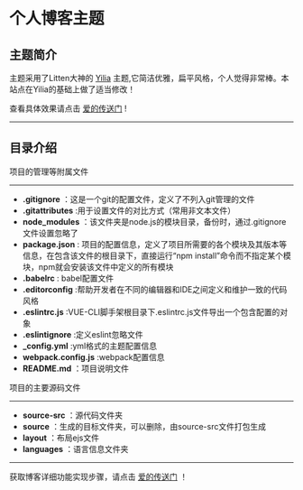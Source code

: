 # 个人博客主题

## 主题简介

主题采用了Litten大神的 [Yilia](https://github.com/litten/hexo-theme-yilia"爱的传送门") 主题,它简洁优雅，扁平风格，个人觉得非常棒。本站点在Yilia的基础上做了适当修改！

查看具体效果请点击 [爱的传送门](http://nundy.cn/"爱的传送门") !

---

## 目录介绍

项目的管理等附属文件

---

+ **.gitignore**  ：这是一个git的配置文件，定义了不列入git管理的文件
+ **.gitattributes**  :用于设置文件的对比方式（常用非文本文件）
+ **node_modules**  ：该文件夹是node.js的模块目录，备份时，通过.gitignore文件设置忽略了
+ **package.json**  : 项目的配置信息，定义了项目所需要的各个模块及其版本等信息，在包含该文件的根目录下，直接运行“npm install”命令而不指定某个模块，npm就会安装该文件中定义的所有模块
+ **.babelrc**  : babel配置文件
+ **.editorconfig**  :帮助开发者在不同的编辑器和IDE之间定义和维护一致的代码风格
+ **.eslintrc.js**  :VUE-CLI脚手架根目录下.eslintrc.js文件导出一个包含配置的对象
+ **.eslintignore**  :定义eslint忽略文件
+ **_config.yml**  :yml格式的主题配置信息
+ **webpack.config.js**  :webpack配置信息
+ **README.md**   ：项目说明文件

项目的主要源码文件

---

+ **source-src** ：源代码文件夹  
+ **source**  ：生成的目标文件夹，可以删除，由source-src文件打包生成
+ **layout**        ：布局ejs文件
+ **languages** ：语言信息文件夹

---

获取博客详细功能实现步骤，请点击 [爱的传送门](http://nundy.cn/"爱的传送门") ！